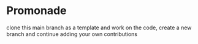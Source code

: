 # Promonade

clone this main branch as a template and work on the code, create a new branch and continue adding your own contributions
